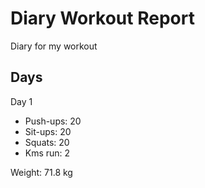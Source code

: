 # Diary Workout Report

Diary for my workout

## Days

Day 1
- Push-ups:   20
- Sit-ups:    20 
- Squats:     20 
- Kms run:    2

Weight: 71.8 kg

